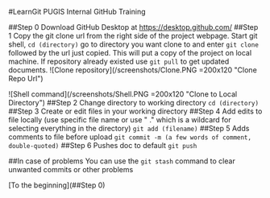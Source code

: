 #LearnGit
PUGIS Internal GitHub Training

##Step 0
Download GitHub Desktop at https://desktop.github.com/
##Step 1
Copy the git clone url from the right side of the project webpage. Start git shell, ```cd (directory)``` go to directory you want clone to and enter ```git clone ``` followed by the url just copied. This will put a copy of the project on local machine. If repository already existed use ```git pull``` to get updated documents.
![Clone repository](/screenshots/Clone.PNG =200x120 "Clone Repo Url")

![Shell command](/screenshots/Shell.PNG =200x120 "Clone to Local Directory")
##Step 2
Change directory to working directory ```cd (directory)```
##Step 3
Create or edit files in your working directory
##Step 4
Add edits to file locally (use specific file name or use " ." which is a wildcard for selecting everything in the directory)
```git add (filename)```
##Step 5
Adds comments to file before upload
```git commit -m (a few words of comment, double-quoted)```
##Step 6
Pushes doc to default
```git push```

##In case of problems
You can use the ```git stash``` command to clear unwanted commits or other problems

[To the beginning](##Step 0)
